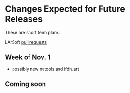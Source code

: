 Changes Expected for Future Releases
==============================================================================

These are short term plans.

LArSoft [pull requests](https://github.com/orgs/LArSoft/projects/2)

Week of Nov. 1
---------------------------------

-   possibly new nutools and ifdh\_art

Coming soon
----------------------------

